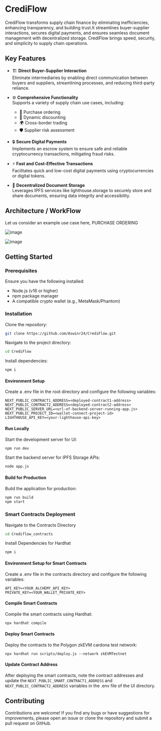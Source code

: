 # CrediFlow

CrediFlow transforms supply chain finance by eliminating inefficiencies, enhancing transparency, and building trust.It streamlines buyer-supplier interactions, secures digital payments, and ensures seamless document management with decentralized storage. CrediFlow brings speed, security, and simplicity to supply chain operations.


## Key Features  

- 🏗️ **Direct Buyer-Supplier Interaction**  
  Eliminate intermediaries by enabling direct communication between buyers and suppliers, streamlining processes, and reducing third-party reliance.  

- ⚙️ **Comprehensive Functionality**  
  Supports a variety of supply chain use cases, including:  
  - 📑 Purchase ordering  
  - 💸 Dynamic discounting  
  - 🌍 Cross-border trading  
  - 🛡️ Supplier risk assessment  

- 🔒 **Secure Digital Payments**  
  Implements an escrow system to ensure safe and reliable cryptocurrency transactions, mitigating fraud risks.  

- ⚡ **Fast and Cost-Effective Transactions**  
  Facilitates quick and low-cost digital payments using cryptocurrencies or digital tokens.  

- 📂 **Decentralized Document Storage**  
  Leverages IPFS services like lighthouse.storage to securely store and share documents, ensuring data integrity and accessibility.  


## Architecture / WorkFlow

Let us consider an example use case here, PURCHASE ORDERING

![image](https://github.com/user-attachments/assets/2cc049eb-38a8-451d-b577-409c0431c81e)

![image](https://github.com/user-attachments/assets/dd1ccc86-86df-4160-9bdc-934bcc585a38)

## Getting Started

### Prerequisites

Ensure you have the following installed:

- Node.js (v16 or higher)
- npm package manager
- A compatible crypto wallet (e.g., MetaMask/Phantom)

  
### Installation

Clone the repository:

```bash
git clone https://github.com/Aswinr24/CrediFlow.git
```

Navigate to the project directory:
```bash
cd CrediFlow
```

Install dependencies:
```bash
npm i
```

#### Environment Setup

Create a .env file in the root directory and configure the following variables:

```env
NEXT_PUBLIC_CONTRACT1_ADDRESS=<deployed-contract1-address>
NEXT_PUBLIC_CONTRACT2_ADDRESS=<deployed-contract2-address>
NEXT_PUBLIC_SERVER_URL=<url-of-backend-server-running-app.js>
NEXT_PUBLIC_PROJECT_ID=<wallet-connect-project-id>
LIGHTHOUSE_API_KEY=<your-lighthouse-api-key>
```

#### Run Locally

Start the development server for UI:

```bash
npm run dev
```

Start the backend server for IPFS Storage APIs:

```bash
node app.js
```

#### Build for Production

Build the application for production:

```bash
npm run build
npm start
```

### Smart Contracts Deployment

Navigate to the Contracts Directory

```bash
cd Crediflow_contracts 
```

Install Dependencies for Hardhat

```bash
npm i
```

#### Environment Setup for Smart Contracts

Create a .env file in the contracts directory and configure the following variables:

```env
API_KEY=<YOUR_ALCHEMY_API_KEY>
PRIVATE_KEY=<YOUR_WALLET_PRIVATE_KEY>
```

#### Compile Smart Contracts

Compile the smart contracts using Hardhat:

```bash
npx hardhat compile
```
#### Deploy Smart Contracts

Deploy the contracts to the Polygon zkEVM cardona test network:

```
npx hardhat run scripts/deploy.js --network zkEVMTestnet
```

#### Update Contract Address

After deploying the smart contracts, note the contract addresses and update the ```NEXT_PUBLIC_SMART_CONTRACT1_ADDRESS``` and ```NEXT_PUBLIC_CONTRACT2_ADDRESS``` variables in the .env file of the UI directory.

## Contributing

Contributions are welcome! If you find any bugs or have suggestions for improvements, please open an issue or clone the repository and submit a pull request on GitHub.
